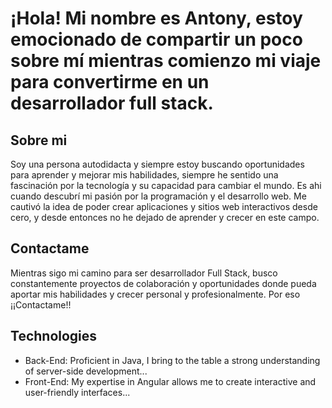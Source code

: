 # ¡Hola! Mi nombre es Antony, estoy emocionado de compartir un poco sobre mí mientras comienzo mi viaje para convertirme en un desarrollador full stack.

## Sobre mi
Soy una persona autodidacta y siempre estoy buscando oportunidades para aprender y mejorar mis habilidades, siempre he sentido una fascinación por la tecnología y su capacidad para cambiar el mundo. Es ahi cuando descubrí mi pasión por la programación y el desarrollo web. Me cautivó la idea de poder crear aplicaciones y sitios web interactivos desde cero, y desde entonces no he dejado de aprender y crecer en este campo.

## Contactame
Mientras sigo mi camino para ser desarrollador Full Stack, busco constantemente proyectos de colaboración y oportunidades donde pueda aportar mis habilidades y crecer personal y profesionalmente. Por eso ¡¡Contactame!!

## Technologies
- Back-End: Proficient in Java, I bring to the table a strong understanding of server-side development...
- Front-End: My expertise in Angular allows me to create interactive and user-friendly interfaces...
